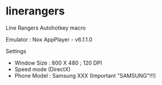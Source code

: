 # linerangers
Line Rangers Autohotkey macro

Emulator : Nox AppPlayer - v6.1.1.0

Settings

 - Window Size : 800 X 480 ; 120 DPI
 - Speed mode (DirectX)
 - Phone Model : Samsung XXX (Important "SAMSUNG"!!!)
